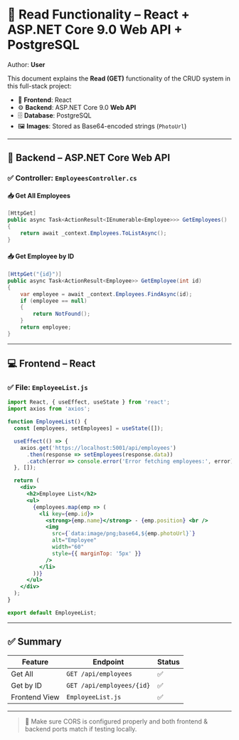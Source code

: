 # 📘 Read Functionality – React + ASP.NET Core 9.0 Web API + PostgreSQL

Author: **User**

This document explains the **Read (GET)** functionality of the CRUD system in this full-stack project:

- 🧩 **Frontend**: React
- ⚙️ **Backend**: ASP.NET Core 9.0 **Web API**
- 🗄️ **Database**: PostgreSQL
- 🖼️ **Images**: Stored as Base64-encoded strings (`PhotoUrl`)

---

## 🔧 Backend – ASP.NET Core Web API

### ✅ Controller: `EmployeesController.cs`

#### 📥 Get All Employees
```csharp
[HttpGet]
public async Task<ActionResult<IEnumerable<Employee>>> GetEmployees()
{
    return await _context.Employees.ToListAsync();
}
```

#### 📥 Get Employee by ID
```csharp
[HttpGet("{id}")]
public async Task<ActionResult<Employee>> GetEmployee(int id)
{
    var employee = await _context.Employees.FindAsync(id);
    if (employee == null)
    {
        return NotFound();
    }
    return employee;
}
```

---

## 💻 Frontend – React

### ✅ File: `EmployeeList.js`

```jsx
import React, { useEffect, useState } from 'react';
import axios from 'axios';

function EmployeeList() {
  const [employees, setEmployees] = useState([]);

  useEffect(() => {
    axios.get('https://localhost:5001/api/employees')
      .then(response => setEmployees(response.data))
      .catch(error => console.error('Error fetching employees:', error));
  }, []);

  return (
    <div>
      <h2>Employee List</h2>
      <ul>
        {employees.map(emp => (
          <li key={emp.id}>
            <strong>{emp.name}</strong> - {emp.position} <br />
            <img 
              src={`data:image/png;base64,${emp.photoUrl}`} 
              alt="Employee" 
              width="60" 
              style={{ marginTop: '5px' }}
            />
          </li>
        ))}
      </ul>
    </div>
  );
}

export default EmployeeList;
```

---

## ✅ Summary

| Feature         | Endpoint                     | Status |
|----------------|------------------------------|--------|
| Get All        | `GET /api/employees`         | ✅     |
| Get by ID      | `GET /api/employees/{id}`    | ✅     |
| Frontend View  | `EmployeeList.js`            | ✅     |

---

> 📌 Make sure CORS is configured properly and both frontend & backend ports match if testing locally.
